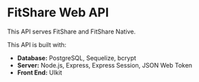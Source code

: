 # FitShare Web API

This API serves FitShare and FitShare Native. 

This API is built with:

- **Database:** PostgreSQL, Sequelize, bcrypt
- **Server:** Node.js, Express, Express Session, JSON Web Token  
- **Front End:** UIkit

